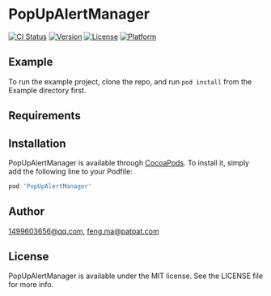 # PopUpAlertManager

[![CI Status](https://img.shields.io/travis/1499603656@qq.com/PopUpAlertManager.svg?style=flat)](https://travis-ci.org/1499603656@qq.com/PopUpAlertManager)
[![Version](https://img.shields.io/cocoapods/v/PopUpAlertManager.svg?style=flat)](https://cocoapods.org/pods/PopUpAlertManager)
[![License](https://img.shields.io/cocoapods/l/PopUpAlertManager.svg?style=flat)](https://cocoapods.org/pods/PopUpAlertManager)
[![Platform](https://img.shields.io/cocoapods/p/PopUpAlertManager.svg?style=flat)](https://cocoapods.org/pods/PopUpAlertManager)

## Example

To run the example project, clone the repo, and run `pod install` from the Example directory first.

## Requirements

## Installation

PopUpAlertManager is available through [CocoaPods](https://cocoapods.org). To install
it, simply add the following line to your Podfile:

```ruby
pod 'PopUpAlertManager'
```

## Author

1499603656@qq.com, feng.ma@patpat.com

## License

PopUpAlertManager is available under the MIT license. See the LICENSE file for more info.

